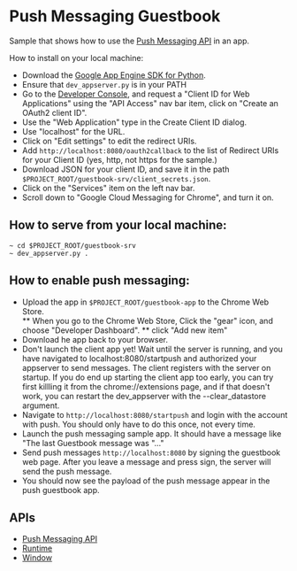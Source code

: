 # Push Messaging Guestbook

Sample that shows how to use the [Push Messaging
API](http://developer.chrome.com/trunk/apps/pushMessaging.html) in an app.

How to install on your local machine:

* Download the [Google App Engine SDK for
  Python](https://developers.google.com/appengine/downloads#Google_App_Engine_SDK_for_Python).
* Ensure that <code>dev\_appserver.py</code> is in your PATH
* Go to the [Developer Console](https://code.google.com/apis/console/), and request a "Client ID for Web Applications"
  using the "API Access" nav bar item, click on "Create an OAuth2 client ID".
* Use the "Web Application" type in the Create Client ID dialog.
* Use "localhost" for the URL.
* Click on "Edit settings" to edit the redirect URIs.
* Add <code>http://localhost:8080/oauth2callback</code> to the list of Redirect
  URIs for your Client ID (yes, http, not https for the sample.)
* Download JSON for your client ID, and save it in the path
  <code>$PROJECT\_ROOT/guestbook-srv/client\_secrets.json</code>.
* Click on the "Services" item on the left nav bar.
* Scroll down to "Google Cloud Messaging for Chrome", and turn it on.

## How to serve from your local machine: ##

    ~ cd $PROJECT_ROOT/guestbook-srv
    ~ dev_appserver.py .

## How to enable push messaging:

* Upload the app in <code>$PROJECT\_ROOT/guestbook-app</code> to the Chrome Web Store.  
** When you go to the Chrome Web Store, Click the "gear" icon, and choose "Developer Dashboard".
** click "Add new item"
* Download he app back to your browser.
* Don't launch the client app yet!  Wait until the server is running, and you have navigated to localhost:8080/startpush and authorized your appserver to send messages.  The client registers with the server on startup.  If you do end up starting the client app too early, you can try first killling it from the chrome://extensions page, and if that doesn't work, you can restart the dev_appserver with the --clear_datastore argument.
* Navigate to <code>http://localhost:8080/startpush</code> and login with the account with push.  You should only have to do this once, not every time.
* Launch the push messaging sample app. It should have a message like "The last Guestbook message was "..."
* Send push messages <code>http://localhost:8080</code> by signing the guestbook web page.  After you leave a message and press sign, the server will send the push message.
* You should now see the payload of the push message appear in the push guestbook app.

## APIs

* [Push Messaging API](http://developer.chrome.com/trunk/apps/pushMessaging.html)
* [Runtime](http://developer.chrome.com/trunk/apps/app.runtime.html)
* [Window](http://developer.chrome.com/trunk/apps/app.window.html)
